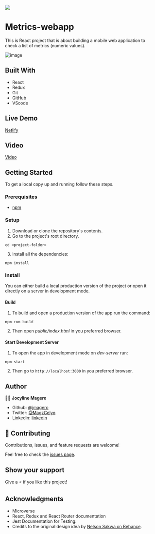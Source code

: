 ![](https://img.shields.io/badge/Microverse-blueviolet)

# Metrics-webapp
This is React project that is about building a mobile web application to check a list of metrics (numeric values).

![image](https://user-images.githubusercontent.com/52098394/133906445-b5481844-a9af-417c-9606-ec8a5d70da7c.png)


## Built With

- React
- Redux
- Git
- GitHub
- VScode

## Live Demo

[Netlify](https://mystifying-cori-88f976.netlify.app/)

## Video

[Video](https://www.loom.com/share/282482322f9d4048915608f01690481a)

## Getting Started

To get a local copy up and running follow these steps.

### Prerequisites

- [npm](https://docs.npmjs.com/downloading-and-installing-node-js-and-npm)

### Setup

1. Download or clone the repository's contents.
2. Go to the project's root directory.
```
cd <project-folder>
```
3. Install all the dependencies:
```
npm install
```

### Install

You can either build a local production version of the project or open it directly on a server in development mode.

  #### Build

  1. To build and open a production version of the app run the command:
  ```
  npm run build
  ```
  2. Then open *public/index.html* in you preferred browser.

  #### Start Development Server

  1. To open the app in development mode on *dev-server* run:
  ```
  npm start
  ```
  2. Then go to `http://localhost:3000` in you preferred browser.

## Author

👨‍💻 **Jocyline Magero**

- Github: [@jmagero](https://github.com/Jmagero)
- Twitter: [@MagzCelyn](https://twitter.com/magero_jocyline)
- Linkedin: [linkedin](https://www.linkedin.com/in/jocyline-magero/)

## 🤝 Contributing

Contributions, issues, and feature requests are welcome!

Feel free to check the [issues page](https://github.com/Jmagero/metrics-webapp/issues).

## Show your support

Give a ⭐️ if you like this project!

## Acknowledgments

- Microverse
- React, Redux and React Router documentation
- Jest Documentation for Testing.
- Credits to the original design idea by [Nelson Sakwa on Behance](https://www.behance.net/sakwadesignstudio).